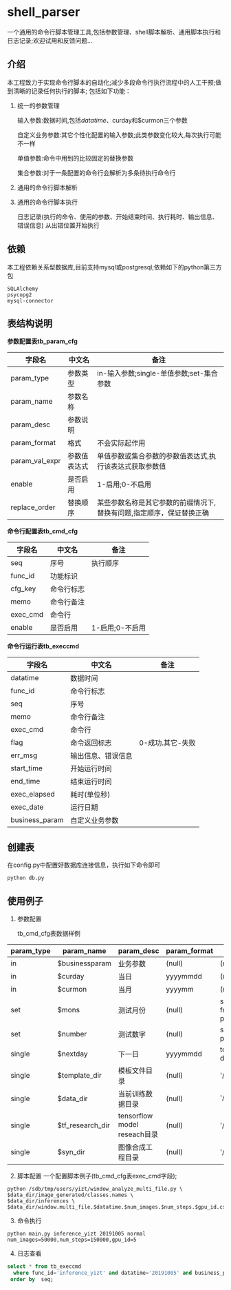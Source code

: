 # shell_parser

   一个通用的命令行脚本管理工具,包括参数管理、shell脚本解析、通用脚本执行和日志记录;欢迎试用和反馈问题...
## 介绍
   本工程致力于实现命令行脚本的自动化;减少多段命令行执行流程中的人工干预;做到清晰的记录任何执行的脚本;
包括如下功能：
1. 统一的参数管理

    输入参数:数据时间,包括$datatime、$curday和$curmon三个参数
    
    自定义业务参数:其它个性化配置的输入参数;此类参数变化较大,每次执行可能不一样
    
    单值参数:命令中用到的比较固定的替换参数
    
    集合参数:对于一条配置的命令行会解析为多条待执行命令行
    
2. 通用的命令行脚本解析
    
3. 通用的命令行脚本执行

    日志记录(执行的命令、使用的参数、开始结束时间、执行耗时、输出信息、错误信息)
    从出错位置开始执行

## 依赖   
   本工程依赖关系型数据库,目前支持mysql或postgresql;依赖如下的python第三方包
```
SQLAlchemy
psycopg2
mysql-connector
```

## 表结构说明

**参数配置表tb_param_cfg**

|	字段名	|	中文名	|	备注	|
|	----	|	----	|	----	|
|	param_type	|	参数类型	|	in-输入参数;single-单值参数;set-集合参数	|
|	param_name	|	参数名称	|		|
|	param_desc	|	参数说明	|		|
|	param_format	|	格式	|	不会实际起作用	|
|	param_val_expr	|	参数值表达式	|	单值参数或集合参数的参数值表达式,执行该表达式获取参数值	|
|	enable	|	是否启用	|	1-启用;0-不启用	|
|	replace_order	|	替换顺序	|	某些参数名称是其它参数的前缀情况下,替换有问题,指定顺序，保证替换正确	|

**命令行配置表tb_cmd_cfg**

|	字段名	|	中文名	|	备注	|
|	----	|	----	|	----	|
|	seq	|	序号	|	执行顺序	|
|	func_id	|	功能标识	|		|
|	cfg_key	|	命令行标志	|		|
|	memo	|	命令行备注	|		|
|	exec_cmd	|	命令行	|		|
|	enable	|	是否启用	|	1-启用;0-不启用	|


**命令行运行表tb_execcmd**

|	字段名	|	中文名	|	备注	|
|	----	|	----	|	----	|
|	datatime	|	数据时间	|		|
|	func_id	|	命令行标志	|		|
|	seq	|	序号	|		|
|	memo	|	命令行备注	|		|
|	exec_cmd	|	命令行	|		|
|	flag	|	命令返回标志	|	0-成功.其它-失败	|
|	err_msg	|	输出信息、错误信息	|		|
|	start_time	|	开始运行时间	|		|
|	end_time	|	结束运行时间	|		|
|	exec_elapsed	|	耗时(单位秒)	|		|
|	exec_date	|	运行日期	|		|
|	business_param	|	自定义业务参数	|		|

## 创建表

在config.py中配置好数据库连接信息，执行如下命令即可
```shell
python db.py
```

## 使用例子

1. 参数配置
   
   tb_cmd_cfg表数据样例
   
|	param_type	|	param_name	|	param_desc	|	param_format	|	param_val_expr	|	enable	|	replace_order	|
|	----	|	----	|	----	|	----	|	----	|	----	|	----	|
|	in	|	$businessparam	|	业务参数	|	(null)	|	(null)	|	1	|	0	|
|	in	|	$curday	|	当日	|	yyyymmdd	|	(null)	|	1	|	0	|
|	in	|	$curmon	|	当月	|	yyyymm	|	(null)	|	1	|	0	|
|	set	|	$mons	|	测试月份	|	(null)	|	select to_char(now() + (rownum &#124;&#124; ' mon')::interval,'YYYYMM') from (select row_number() over() as rownum from public.tb_param_cfg) as a where a.rownum<=2	|	1	|	1	|
|	set	|	$number	|	测试数字	|	(null)	|	select rownum from (select row_number() over() as rownum from public.tb_param_cfg) as a where a.rownum<=2	|	1	|	2	|
|	single	|	$nextday	|	下一日	|	yyyymmdd	|	to_char(to_date('$curday','YYYYMMDD') +  interval '1 day','YYYYMMDD')	|	1	|	1	|
|	single	|	$template_dir	|	模板文件目录	|	(null)	|	'/sdb/tmp/users/yizt/config.template'	|	1	|	2	|
|	single	|	$data_dir	|	当前训练数据目录	|	(null)	|	'/sdb/tmp/users/yizt/data/$datatime.$num_images.$num_steps.$gpu_id'	|	1	|	3	|
|	single	|	$tf_research_dir	|	tensorflow model reseach目录	|	(null)	|	'/sdb/tmp/users/yizt/models/research'	|	1	|	5	|
|	single	|	$syn_dir	|	图像合成工程目录	|	(null)	|	'/sdb/tmp/users/yizt/Yolo_as_Template_Matching'	|	1	|	4	|

2. 脚本配置
    一个配置脚本例子(tb_cmd_cfg表exec_cmd字段);
```
python /sdb/tmp/users/yizt/window_analyze_multi_file.py \
$data_dir/image_generated/classes.names \
$data_dir/inferences \
$data_dir/window.multi_file.$datatime.$num_images.$num_steps.$gpu_id.csv
```
3. 命令执行
```shell
python main.py inference_yizt 20191005 normal num_images=50000,num_steps=150000,gpu_id=5
```
4. 日志查看
```sql
select * from tb_execcmd
  where func_id='inference_yizt' and datatime='20191005' and business_param='num_images=50000,num_steps=150000,gpu_id=5'  
 order by  seq;
```
